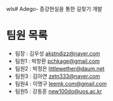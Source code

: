 wls# Adego-
증강현실을 통한 길찾기 개발

# 팀원 목록
- 팀장 : 김우성 akstndizz@naver.com
- 팀원1 : 박창환 pchkage@gmail.com
- 팀원2 : 박정은 littlewether@daum.net
- 팀원3 : 김아연 zetn333@naver.com
- 팀원4 : 이명구 leemk.com@gmail.com
- 팀원5 : 강동훈  new100do@uos.ac.kr